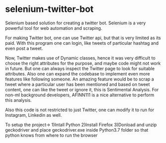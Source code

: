 # selenium-twitter-bot
Selenium based solution for creating a twitter bot. Selenium is a very powerful tool for web automation and scraping.

For making Twitter bot, one can use Twitter api, but that is very limited as its paid. With this program one can  login, like tweets of particular hashtag and even post a tweet.

Now, Twitter makes use of Dynamic classes, hence it was very difficult to choose the right attributes for the purpose, and maybe code might not work in future. But one can always inspect the Twitter page to look for suitable attributes. Also one can expand the codebase to implement even more features like following someone. An amazing feature would be to scrap a tweet where a particular user has been mentioned and based on tweet content, one can like the tweet or ignore it, this is Sentimental Analysis.
For non-ml background developers, AFINN111 is a nice alternative to perform this analysis.

Also this code is not restricted to just Twitter, one can modify it to run for Instagram, Linkedin as well. 

To setup the project->
1)Intall Python
2)Install Firefox
3)Donload and unzip geckodriver and place geckodriver.exe inside Python3.7 folder so that python knows from where to run the browser
